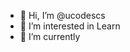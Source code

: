 - 👋 Hi, I’m @ucodescs
- 👀 I’m interested in Learn
- 🌱 I’m currently 

<!---
ucodescs/ucodescs is a ✨ special ✨ repository because its `README.md` (this file) appears on your GitHub profile.
You can click the Preview link to take a look at your changes.
--->
